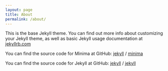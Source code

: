 ```yaml
---
layout: page
title: About
permalink: /about/
---
```


This is the base Jekyll theme. You can find out more info about customizing your Jekyll theme, as well as basic Jekyll usage documentation at [jekyllrb.com](https://jekyllrb.com/)

You can find the source code for Minima at GitHub:
[jekyll][jekyll-organization] /
[minima](https://github.com/jekyll/minima)

You can find the source code for Jekyll at GitHub:
[jekyll][jekyll-organization] /
[jekyll](https://github.com/jekyll/jekyll)

<div>
<script src="https://utteranc.es/client.js"
        repo="kuang-R/kuang-r.github.io"
        issue-term="pathname"
        theme="github-light"
        crossorigin="anonymous"
        async>
</script>
</div>

[jekyll-organization]: https://github.com/jekyll
